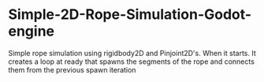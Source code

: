 # Simple-2D-Rope-Simulation-Godot-engine
Simple rope simulation using rigidbody2D and Pinjoint2D's. When it starts. It creates a loop at ready that spawns the segments of the rope and connects them from the previous spawn iteration
